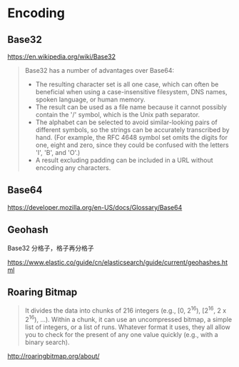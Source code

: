 # Encoding

## Base32

https://en.wikipedia.org/wiki/Base32

> Base32 has a number of advantages over Base64:
> - The resulting character set is all one case, which can often be beneficial when using a case-insensitive filesystem, DNS names, spoken language, or human memory.
> - The result can be used as a file name because it cannot possibly contain the '/' symbol, which is the Unix path separator.
> - The alphabet can be selected to avoid similar-looking pairs of different symbols, so the strings can be accurately transcribed by hand. (For example, the RFC 4648 symbol set omits the digits for one, eight and zero, since they could be confused with the letters 'I', 'B', and 'O'.)
> - A result excluding padding can be included in a URL without encoding any characters.

## Base64

https://developer.mozilla.org/en-US/docs/Glossary/Base64

## Geohash

Base32 分格子，格子再分格子

https://www.elastic.co/guide/cn/elasticsearch/guide/current/geohashes.html

## Roaring Bitmap

> It divides the data into chunks of 216 integers (e.g., [0, 2<sup>16</sup>), [2<sup>16</sup>, 2 x 2<sup>16</sup>), …). Within a chunk, it can use an uncompressed bitmap, a simple list of integers, or a list of runs. Whatever format it uses, they all allow you to check for the present of any one value quickly (e.g., with a binary search).

http://roaringbitmap.org/about/
